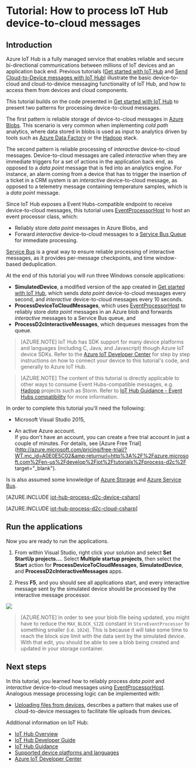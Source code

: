 <properties
    pageTitle="Process IoT Hub device-to-cloud messages | Microsoft Azure"
    description="Follow this tutorial to learn useful patterns to process IoT Hub device-to-cloud messages."
    services="iot-hub"
    documentationCenter=".net"
    authors="fsautomata"
    manager="timlt"
    editor=""/>

<tags
     ms.service="iot-hub"
     ms.devlang="csharp"
     ms.topic="article"
     ms.tgt_pltfrm="na"
     ms.workload="na"
     ms.date="09/29/2015"
     ms.author="elioda"/>

# Tutorial: How to process IoT Hub device-to-cloud messages

## Introduction

Azure IoT Hub is a fully managed service that enables reliable and secure bi-directional communications between millions of IoT devices and an application back end. Previous tutorials ([Get started with IoT Hub] and [Send Cloud-to-Device messages with IoT Hub]) illustrate the basic device-to-cloud and cloud-to-device messaging functionality of IoT Hub, and how to access them from devices and cloud components.

This tutorial builds on the code presented in [Get started with IoT Hub] to present two patterns for processing device-to-cloud messages.

The first pattern is reliable storage of device-to-cloud messages in [Azure Blobs]. This scenario is very common when implementing *cold path* analytics, where data stored in blobs is used as input to analytics driven by tools such as [Azure Data Factory] or the [Hadoop] stack.

The second pattern is reliable processing of *interactive* device-to-cloud messages. Device-to-cloud messages are called *interactive* when they are immediate triggers for a set of actions in the application back end, as opposed to a *data point* message that is fed into an analytics engine. For instance, an alarm coming from a device that has to trigger the insertion of a ticket in a CRM system is an *interactive* device-to-cloud message, as opposed to a telemetry message containing temperature samples, which is a *data point* message.

Since IoT Hub exposes a Event Hubs-compatible endpoint to receive device-to-cloud messages, this tutorial uses [EventProcessorHost] to host an event processor class, which:

* Reliably store *data point* messages in Azure Blobs, and
* Forward *interactive* device-to-cloud messages to a [Service Bus Queue] for immediate processing.

[Service Bus][Service Bus Queue] is a great way to ensure reliable processing of interactive messages, as it provides per-message checkpoints, and time window-based deduplication.

At the end of this tutorial you will run three Windows console applications:

* **SimulatedDevice**, a modified version of the app created in [Get started with IoT Hub], which sends *data point* device-to-cloud messages every second, and *interactive* device-to-cloud messages every 10 seconds.
* **ProcessDeviceToCloudMessages**, which uses [EventProcessorHost] to reliably store *data point* messages in an Azure blob and forwards *interactive* messages to a Service Bus queue, and
* **ProcessD2cInteractiveMessages**, which dequeues messages from the queue.

> [AZURE.NOTE] IoT Hub has SDK support for many device platforms and languages (including C, Java, and Javascript) though Azure IoT device SDKs. Refer to the [Azure IoT Developer Center] for step by step instructions on how to connect your device to this tutorial's code, and generally to Azure IoT Hub.

> [AZURE.NOTE] The content of this tutorial is directly applicable to other ways to consume Event Hubs-compatible messages, e.g. [Hadoop] projects such as Storm. Refer to [IoT Hub Guidance - Event Hubs compatibility] for more information.

In order to complete this tutorial you'll need the following:

+ Microsoft Visual Studio 2015,

+ An active Azure account. <br/>If you don't have an account, you can create a free trial account in just a couple of minutes. For details, see [Azure Free Trial](http://azure.microsoft.com/pricing/free-trial/?WT.mc_id=A0E0E5C02&amp;returnurl=http%3A%2F%2Fazure.microsoft.com%2Fen-us%2Fdevelop%2Fiot%2Ftutorials%2Fprocess-d2c%2F target="_blank").

Is is also assumed some knowledge of [Azure Storage] and [Azure Service Bus].


[AZURE.INCLUDE [iot-hub-process-d2c-device-csharp](../../includes/iot-hub-process-d2c-device-csharp.md)]


[AZURE.INCLUDE [iot-hub-process-d2c-cloud-csharp](../../includes/iot-hub-process-d2c-cloud-csharp.md)]

## Run the applications

Now you are ready to run the applications.

1.  From within Visual Studio, right click your solution and select **Set StartUp projects...**. Select **Multiple startup projects**, then select the **Start** action for **ProcessDeviceToCloudMessages**, **SimulatedDevice**, and **ProcessD2cInteractiveMessages** apps.

2.  Press **F5**, and you should see all applications start, and every interactive message sent by the simulated device should be processed by the interactive message processor.

  ![][50]

> [AZURE.NOTE] In order to see your blob file being updated, you might have to reduce the `MAX_BLOCK_SIZE` constant in `StoreEventProcessor` to something smaller (i.e. `1024`). This is because it will take some time to reach the block size limit with the data sent by the simulated device. With that edit, you should be able to see a blob being created and updated in your storage container.

## Next steps

In this tutorial, you learned how to reliably process *data point* and *interactive* device-to-cloud messages using [EventProcessorHost]. Analogous message processing logic can be implemented with:

- [Uploading files from devices], describes a pattern that makes use of cloud-to-device messages to facilitate file uploads from devices.

Additional information on IoT Hub:

* [IoT Hub Overview]
* [IoT Hub Developer Guide]
* [IoT Hub Guidance]
* [Supported device platforms and languages][Supported devices]
* [Azure IoT Developer Center]

<!-- Images. -->
[50]: ./media/iot-hub-csharp-csharp-process-d2c/run1.png


<!-- Links -->

[Azure Blobs]: https://azure.microsoft.com/en-us/documentation/articles/storage-dotnet-how-to-use-blobs/
[Azure Data Factory]: https://azure.microsoft.com/en-us/documentation/services/data-factory/
[Hadoop]: https://azure.microsoft.com/en-us/documentation/services/hdinsight/
[Service Bus Queue]: https://azure.microsoft.com/en-us/documentation/articles/service-bus-dotnet-how-to-use-queues/
[EventProcessorHost]: http://msdn.microsoft.com/library/azure/microsoft.servicebus.messaging.eventprocessorhost(v=azure.95).aspx

[Transient Fault Handling]: https://msdn.microsoft.com/library/hh680901(v=pandp.50).aspx

[IoT Hub Guidance - Event Hubs compatibility]: iot-hub-guidance.md#eventhubcompatible

[Azure Storage]: https://azure.microsoft.com/en-us/documentation/services/storage/
[Azure Service Bus]: https://azure.microsoft.com/en-us/documentation/services/service-bus/

[Azure portal]: https://portal.azure.com/

[Send Cloud-to-Device messages with IoT Hub]: iot-hub-csharp-csharp-c2d.md
[Process Device-to-Cloud messages]: iot-hub-csharp-csharp-process-d2c.md
[Uploading files from devices]: iot-hub-csharp-csharp-file-upload.md

[IoT Hub Overview]: iot-hub-what-is-iot-hub.md
[IoT Hub Guidance]: iot-hub-guidance.md
[IoT Hub Developer Guide]: iot-hub-devguide.md
[IoT Hub Supported Devices]: iot-hub-supported-devices.md
[Get started with IoT Hub]: iot-hub-csharp-csharp-getstarted.md
[Supported devices]: https://github.com/Azure/azure-iot-sdks/blob/master/doc/tested_configurations.md
[Azure IoT Developer Center]: http://www.azure.com/develop/iot

